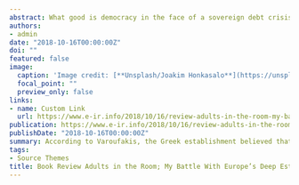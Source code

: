 ```yaml
---
abstract: What good is democracy in the face of a sovereign debt crisis? This poignant question has occupied the minds of the world’s brightest minds in politics and economics, and Yanis Varoufakis is no exception. Is it legitimate for an indebted country to vote away its debts? Who should bear the costs of past deals gone awry? Since the 2008 global financial crisis, several volumes have been produced to address these issues.  However, of that long book, the Greek chapter is best written by a man who, if not quite its protagonist, is surely one of its main characters by virtue of having been – albeit briefly – Greece’s minister of finance during one of its tensest moments.
authors:
- admin
date: "2018-10-16T00:00:00Z"
doi: ""
featured: false
image:
  caption: 'Image credit: [**Unsplash/Joakim Honkasalo**](https://unsplash.com/photos/DurC25GdOvk)'
  focal_point: ""
  preview_only: false
links:
- name: Custom Link
  url: https://www.e-ir.info/2018/10/16/review-adults-in-the-room-my-battle-with-europes-deep-establishment/
publication: https://www.e-ir.info/2018/10/16/review-adults-in-the-room-my-battle-with-europes-deep-establishment/
publishDate: "2018-10-16T00:00:00Z"
summary: According to Varoufakis, the Greek establishment believed that if Athens had demanded a debt restructuring, the country would have been jettisoned from the Eurozone. 
tags:
- Source Themes
title: Book Review Adults in the Room; My Battle With Europe’s Deep Establishment
---
```


